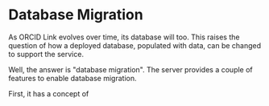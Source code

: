 # Database Migration

As ORCID Link evolves over time, its database will too. This raises the question
of how a deployed database, populated with data, can be changed to support the
service.

Well, the answer is "database migration". The server provides a couple of
features to enable database migration.

First, it has a concept of
